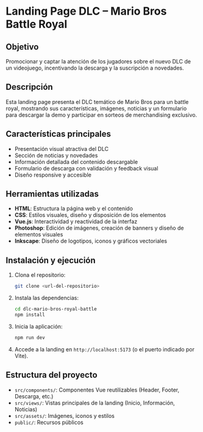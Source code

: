 # Landing Page DLC – Mario Bros Battle Royal

## Objetivo
Promocionar y captar la atención de los jugadores sobre el nuevo DLC de un videojuego, incentivando la descarga y la suscripción a novedades.

## Descripción
Esta landing page presenta el DLC temático de Mario Bros para un battle royal, mostrando sus características, imágenes, noticias y un formulario para descargar la demo y participar en sorteos de merchandising exclusivo.

## Características principales
- Presentación visual atractiva del DLC
- Sección de noticias y novedades
- Información detallada del contenido descargable
- Formulario de descarga con validación y feedback visual
- Diseño responsive y accesible

## Herramientas utilizadas
- **HTML**: Estructura la página web y el contenido
- **CSS**: Estilos visuales, diseño y disposición de los elementos
- **Vue.js**: Interactividad y reactividad de la interfaz
- **Photoshop**: Edición de imágenes, creación de banners y diseño de elementos visuales
- **Inkscape**: Diseño de logotipos, iconos y gráficos vectoriales

## Instalación y ejecución
1. Clona el repositorio:
   ```bash
   git clone <url-del-repositorio>
   ```
2. Instala las dependencias:
   ```bash
   cd dlc-mario-bros-royal-battle
   npm install
   ```
3. Inicia la aplicación:
   ```bash
   npm run dev
   ```
4. Accede a la landing en `http://localhost:5173` (o el puerto indicado por Vite).

## Estructura del proyecto
- `src/components/`: Componentes Vue reutilizables (Header, Footer, Descarga, etc.)
- `src/views/`: Vistas principales de la landing (Inicio, Información, Noticias)
- `src/assets/`: Imágenes, iconos y estilos
- `public/`: Recursos públicos

